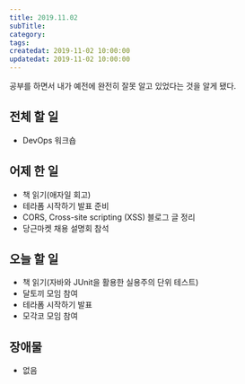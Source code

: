 ```yaml
---
title: 2019.11.02
subTitle: 
category: 
tags: 
createdat: 2019-11-02 10:00:00
updatedat: 2019-11-02 10:00:00
---
```


공부를 하면서 내가 예전에 완전히 잘못 알고 있었다는 것을 알게 됐다.

## 전체 할 일

* DevOps 워크숍

## 어제 한 일

* 책 읽기(애자일 회고)
* 테라폼 시작하기 발표 준비
* CORS, Cross-site scripting (XSS) 블로그 글 정리
* 당근마켓 채용 설명회 참석

## 오늘 할 일

* 책 읽기(자바와 JUnit을 활용한 실용주의 단위 테스트)
* 달토끼 모임 참여
* 테라폼 시작하기 발표
* 모각코 모임 참여

## 장애물

* 없음